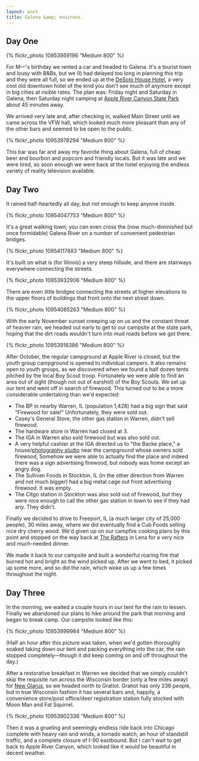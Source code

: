 ```yaml
---
layout: post
title: Galena &amp; environs.
---
```


## Day One

{% flickr_photo 10953959196 "Medium 800" %}

For M&mdash;'s birthday we rented a car and headed to Galena. It's a tourist town and lousy with B&amp;Bs, but we (I) had delayed too long in planning this trip and they were all full, so we ended up at the <a href="http://www.desotohouse.com/">DeSoto House Hotel</a>, a very cool old downtown hotel of the kind you don't see much of anymore except in big cities at risible rates. The plan was: Friday night and Saturday in Galena, then Saturday night camping at <a href="http://dnr.state.il.us/Lands/landmgt/parks/R1/APPLE.HTM">Apple River Canyon State Park</a> about 45 minutes away.

We arrived very late and, after checking in, walked Main Street until we came across the VFW hall, which looked much more pleasant than any of the other bars and seemed to be open to the public.

{% flickr_photo 10953978294 "Medium 800" %}

This bar was far and away my favorite thing about Galena, full of cheap beer and bourbon and popcorn and friendly locals. But it was late and we were tired, so soon enough we were back at the hotel enjoying the endless variety of reality television available.

## Day Two

It rained half-heartedly all day, but not enough to keep anyone inside.

{% flickr_photo 10954047753 "Medium 800" %}

It's a great walking town; you can even cross the (now much-diminished but once formidable) Galena River on a number of convenient pedestrian bridges.

{% flickr_photo 10954117883 "Medium 800" %}

It's built on what is (for Illinois) a very steep hillside, and there are stairways everywhere connecting the streets.

{% flickr_photo 10953932906 "Medium 800" %}

There are even little bridges connecting the streets at higher elevations to the upper floors of buildings that front onto the next street down.

{% flickr_photo 10954085263 "Medium 800" %}

With the early November sunset creeping up on us and the constant threat of heavier rain, we headed out early to get to our campsite at the state park, hoping that the dirt roads wouldn't turn into mud roads before we got there.

{% flickr_photo 10953916386 "Medium 800" %}

After October, the regular campground at Apple River is closed, but the youth group campground is opened to individual campers. It also remains open to youth groups, as we discovered when we found a half dozen tents pitched by the local Boy Scout troop. Fortunately we were able to find an area out of sight (though not out of earshot) of the Boy Scouts. We set up our tent and went off in search of firewood. This turned out to be a more considerable undertaking than we'd expected:

- The BP in nearby Warren, IL (population 1,428) had a big sign that said "Firewood for sale!" Unfortunately, they were sold out.
- Casey's General Store, the other gas station in Warren, didn't sell firewood.
- The hardware store in Warren had closed at 3.
- The IGA in Warren also sold firewood but was also sold out.
- A very helpful cashier at the IGA directed us to "the Backe place," a house/<a href="http://www.backephotography.com/">photography studio</a> near the campground whose owners sold firewood, Somehow we were able to actually find the place and indeed there was a sign advertising firewood, but nobody was home except an angry dog.
- The Sullivan Foods in Stockton, IL (in the other direction from Warren and not much bigger) had a big metal cage out front advertising firewood. It was empty.
- The Citgo station in Stockton was also sold out of firewood, but they were nice enough to call the other gas station in town to see if they had any. They didn't.

Finally we decided to drive to Freeport, IL (a much larger city of 25,000 people), 30 miles away, where we did eventually find a Cub Foods selling nice dry cherry wood. We'd given up on our campfire cooking plans by this point and stopped on the way back at <a href="http://www.raftersonline.com/">The Rafters</a> in Lena for a very nice and much-needed dinner.

We made it back to our campsite and built a wonderful roaring fire that burned hot and bright as the wind picked up. After we went to bed, it picked up some more, and so did the rain, which woke us up a few times throughout the night.

## Day Three

In the morning, we waited a couple hours in our tent for the rain to lessen. Finally we abandoned our plans to hike around the park that morning and began to break camp. Our campsite looked like this:

{% flickr_photo 10953999984 "Medium 800" %}

(Half an hour after this picture was taken, when we'd gotten thoroughly soaked taking down our tent and packing everything into the car, the rain stopped completely&mdash;though it did keep coming on and off throughout the day.)

After a restorative breakfast in Warren we decided that we simply couldn't skip the requisite run across the Wisconsin border (only a few miles away) for <a href="http://www.newglarusbrewing.com/">New Glarus</a>, so we headed north to Gratiot. Gratiot has only 236 people, but in true Wisconsin fashion it has several bars and, happily, a convenience store/post office/deer registration station fully stocked with Moon Man and Fat Squirrel.

{% flickr_photo 10953902336 "Medium 800" %}

Then it was a grueling and seemingly endless ride back into Chicago complete with heavy rain and winds, a tornado watch, an hour of standstill traffic, and a complete closure of I-90 eastbound. But I can't wait to get back to Apple River Canyon, which looked like it would be beautiful in decent weather.